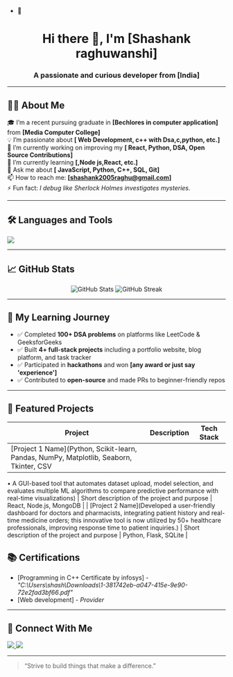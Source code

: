 - 👋  <!-- GitHub Profile README for a Fresher -->

<h1 align="center">Hi there 👋, I'm [Shashank raghuwanshi]</h1>
<h3 align="center">A passionate and curious developer from [India]</h3>

---

## 👨‍💻 About Me

🎓 I’m a recent pursuing graduate in **[Bechlores in computer application]** from **[Media Computer College]**  
💡 I’m passionate about **[ Web Development, c++ with  Dsa,c,python, etc.]**  
🔭 I’m currently working on improving my **[ React, Python, DSA, Open Source Contributions]**  
🌱 I’m currently learning **[,Node js,React, etc.]**  
💬 Ask me about **[ JavaScript, Python, C++, SQL, Git]**  
📫 How to reach me: **[shashank2005raghu@gmail.com]**  
⚡ Fun fact: *I debug like Sherlock Holmes investigates mysteries.*

---

## 🛠️ Languages and Tools

<p>
  <img src="https://skillicons.dev/icons?i=html,css,js,react,python,java,cpp,git,github,vscode,figma" />
</p>

---

## 📈 GitHub Stats

<p align="center">
  <img src="https://github-readme-stats.vercel.app/api?username=yourusername&show_icons=true&theme=radical" alt="GitHub Stats" />
  <img src="https://github-readme-streak-stats.herokuapp.com/?user=yourusername&theme=radical" alt="GitHub Streak" />
</p>

---

## 🧠 My Learning Journey

- ✅ Completed **100+ DSA problems** on platforms like LeetCode & GeeksforGeeks
- ✅ Built **4+ full-stack projects** including a portfolio website, blog platform, and task tracker
- ✅ Participated in **hackathons** and won **[any award or just say 'experience']**
- ✅ Contributed to **open-source** and made PRs to beginner-friendly repos

---

## 📂 Featured Projects

| Project | Description | Tech Stack |
|--------|-------------|------------|
| [Project 1 Name](Python, Scikit-learn, Pandas, NumPy, Matplotlib, Seaborn, Tkinter, CSV
• A GUI-based tool that automates dataset upload, model selection, and evaluates multiple ML algorithms to
compare predictive performance with real-time visualizations) | Short description of the project and purpose | React, Node.js, MongoDB |
| [Project 2 Name](Developed a user-friendly dashboard for doctors and pharmacists, integrating patient history and real-time
medicine orders; this innovative tool is now utilized by 50+ healthcare professionals, improving response time to
patient inquiries.) | Short description of the project and purpose | Python, Flask, SQLite |


## 📚 Certifications

- [Programming in C++ Certificate by infosys] - *"C:\Users\shash\Downloads\1-381742eb-a047-415e-9e90-72e2fad3bf66.pdf"*  
- [Web development] - *Provider*

---

## 🤝 Connect With Me

<p align="left">
  <a href="https://www.linkedin.com/in/shashank-raghuwanshi-693529253?//yourusername" shashank raghuwanshi="https://www.linkedin.com/in/shashank-raghuwanshi-693529253?utm_source=share&utm_campaign=share_via&utm_content=profile&utm_medium=android_app">
    <img src="https://img.shields.io/badge/-LinkedIn-blue?style=flat-square&logo=Linkedin&logoColor=white" />
  </a>
  <a href="shashank2005raghu@gmail.com">
   <img src="https://img.shields.io/badge/-Email-red?style=flat-square&logo=Gmail&logoColor=white" />
  </a>
</p>

---

> “Strive to build things that make a difference.”

